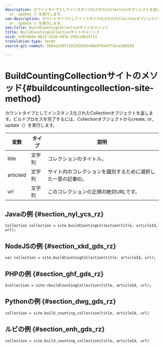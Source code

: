 ```yaml
---
description: カウントタイプとしてインスタンス化されたCollectionオブジェクトを返します。ビルドプロセスを完了するには、Collectionオブジェクトからcreate_
  or_ update（）を実行します。
seo-description: カウントタイプとしてインスタンス化されたCollectionオブジェクトを返します。ビルドプロセスを完了するには、Collectionオブジェクトからcreate_
  or_ update（）を実行します。
seo-title: BuildCountingCollectionサイトのメソッド
title: BuildCountingCollectionサイトのメソッド
uuid: e293d66a-0025-4230-997e-295ce4625713
translation-type: tm+mt
source-git-commit: 566ea2587f101202045488e9f4edf73ece100293

---
```



# BuildCountingCollectionサイトのメソッド{#buildcountingcollection-site-method}

カウントタイプとしてインスタンス化されたCollectionオブジェクトを返します。ビルドプロセスを完了するには、Collectionオブジェクトからcreate_ or_ update（）を実行します。

| 変数 | タイプ | 説明 |
|--- |--- |--- |
| title | 文字列 | コレクションのタイトル。 |
| articleId | 文字列 | サイト内のコレクションを識別するために選択した一意の記事ID。 |
| url | 文字列 | このコレクションの正規の絶対URLです。 |

## Javaの例 {#section_nyl_ycs_rz}

```
Collection collection = site.buildCountingCollection(title, articleId, url); 
```

## NodeJSの例 {#section_xkd_gds_rz}

```
var collection = site.buildCountingCollection(title, articleId, url); 
```

## PHPの例 {#section_ghf_gds_rz}

```
$collection = site->buildCountingCollection(title, articleId, url); 
```

## Pythonの例 {#section_dwg_gds_rz}

```
collection = site.build_counting_collection(title, articleId, url) 
```

## ルビの例 {#section_enh_gds_rz}

```
collection = site.build_counting_collection(title, articleId, url) 
```

